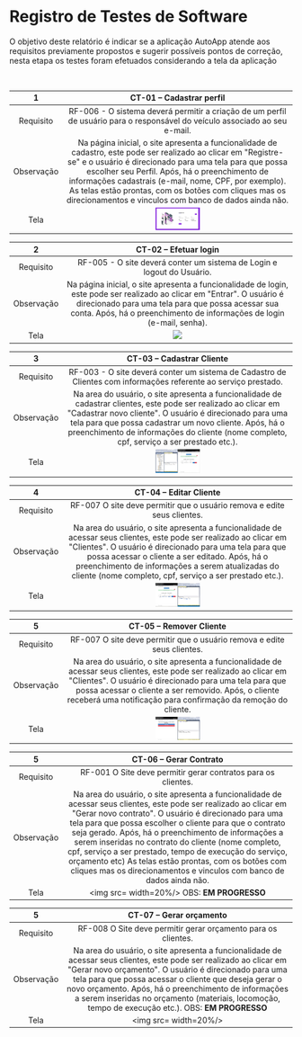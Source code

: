 # Registro de Testes de Software

O objetivo deste relatório é indicar se a aplicação AutoApp atende aos requisitos previamente propostos e sugerir possíveis pontos de correção, nesta etapa os testes foram efetuados considerando a tela da aplicação 

<br> 
  
| 1 	| **CT-01 – Cadastrar perfil** 	|
|:---:	|:---:	|
|	Requisito	| RF-006 - O sistema deverá permitir a criação de um perfil de usuário para o responsável do veículo associado ao seu e-mail. |
| Observação | Na página inicial, o site apresenta a funcionalidade de cadastro, este pode ser realizado ao clicar em "Registre-se" e o usuário é direcionado para uma tela para que possa escolher seu Perfil. Após, há o preenchimento de informações cadastrais (e-mail, nome, CPF, por exemplo). As telas estão prontas, com os botões com cliques mas os direcionamentos e vinculos com banco de dados ainda não. |
| Tela |  <img src="https://github.com/ICEI-PUC-Minas-PMV-ADS/pmv-ads-2022-2-e2-proj-int-t6-gestao-adm-para-prestadores-de-servicos/blob/e0b368f5ca2bde8018b05b41b74b292513c128f0/docs/img/Tela%20Cadastro.png" width=20%/>|

| 2 	| **CT-02 – Efetuar login** 	|
|:---:	|:---:	|
|	Requisito	| RF-005 - O site deverá conter um sistema de Login e logout do Usuário. |
| Observação | Na página inicial, o site apresenta a funcionalidade de login, este pode ser realizado ao clicar em "Entrar". O usuário é direcionado para uma tela para que possa acessar sua conta. Após, há o preenchimento de informações de login (e-mail, senha). |
| Tela |  <img src="https://github.com/ICEI-PUC-Minas-PMV-ADS/pmv-ads-2022-2-e2-proj-int-t6-gestao-adm-para-prestadores-de-servicos/blob/e0b368f5ca2bde8018b05b41b74b292513c128f0/docs/img/Login%20Usu%C3%A1rio.png" width=20%/>|

| 3 	|  **CT-03 – Cadastrar Cliente** 	|
|:---:	|:---:	|
|	Requisito	| RF-003 - O site deverá conter um sistema de Cadastro de Clientes com informações referente ao serviço prestado. |
| Observação | Na area do usuário, o site apresenta a funcionalidade de cadastrar clientes, este pode ser realizado ao clicar em "Cadastrar novo cliente". O usuário é direcionado para uma tela para que possa cadastrar um novo cliente. Após, há o preenchimento de informações do cliente (nome completo, cpf, serviço a ser prestado etc.). |
| Tela |  <img src="https://github.com/ICEI-PUC-Minas-PMV-ADS/pmv-ads-2022-2-e2-proj-int-t6-gestao-adm-para-prestadores-de-servicos/blob/df31097c97d0fc05fe67bd049df7e3a3eba1a283/docs/img/Cadastrar%20Cliente.jpg" width=20%/>|

| 4 	|  **CT-04 – Editar Cliente** 	 	|
|:---:	|:---:	|
|	Requisito	| RF-007	O site deve permitir que o usuário remova e edite seus clientes. |
| Observação | Na area do usuário, o site apresenta a funcionalidade de acessar seus clientes, este pode ser realizado ao clicar em "Clientes". O usuário é direcionado para uma tela para que possa acessar o cliente a ser editado. Após, há o preenchimento de informações a serem atualizadas do cliente (nome completo, cpf, serviço a ser prestado etc.). |
| Tela |  <img src="https://github.com/ICEI-PUC-Minas-PMV-ADS/pmv-ads-2022-2-e2-proj-int-t6-gestao-adm-para-prestadores-de-servicos/blob/c9bc6bd69b612d5b9c3c6e9611bfb61a2f533c5c/docs/img/Editar%20clientes.jpg" width=20%/>|

| 5 	|  **CT-05 – Remover Cliente**	 	|
|:---:	|:---:	|
|	Requisito	| RF-007	O site deve permitir que o usuário remova e edite seus clientes. |
| Observação | Na area do usuário, o site apresenta a funcionalidade de acessar seus clientes, este pode ser realizado ao clicar em "Clientes". O usuário é direcionado para uma tela para que possa acessar o cliente a ser removido. Após, o cliente receberá uma notificação para confirmação da remoção do cliente. |
| Tela |  <img src="https://github.com/ICEI-PUC-Minas-PMV-ADS/pmv-ads-2022-2-e2-proj-int-t6-gestao-adm-para-prestadores-de-servicos/blob/c97f8ca41d5d589013ca011d59ad2120e80f725e/docs/img/Remover%20Clientes.jpg" width=20%/>|

| 5 	|  **CT-06 – Gerar Contrato**	 	|
|:---:	|:---:	|
|	Requisito	| RF-001	O Site deve permitir gerar contratos para os clientes. |
| Observação | Na area do usuário, o site apresenta a funcionalidade de acessar seus clientes, este pode ser realizado ao clicar em "Gerar novo contrato". O usuário é direcionado para uma tela para que possa escolher o cliente para que o contrato seja gerado. Após, há o preenchimento de informações a serem inseridas no contrato do cliente (nome completo, cpf, serviço a ser prestado, tempo de execução do serviço, orçamento etc) As telas estão prontas, com os botões com cliques mas os direcionamentos e vinculos com banco de dados ainda não. |
| Tela |  <img src= width=20%/> OBS: **EM PROGRESSO** |

| 5 	|  **CT-07 – Gerar orçamento** 		 	|
|:---:	|:---:	|
|	Requisito	| RF-008	O Site deve permitir gerar orçamento para os clientes. |
| Observação | Na area do usuário, o site apresenta a funcionalidade de acessar seus clientes, este pode ser realizado ao clicar em "Gerar novo orçamento". O usuário é direcionado para uma tela para que possa acessar o cliente que deseja gerar o novo orçamento. Após, há o preenchimento de informações a serem inseridas no orçamento (materiais, locomoção, tempo de execução etc.). OBS: **EM PROGRESSO** |
| Tela |  <img src= width=20%/>|

